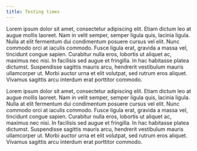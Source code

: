 ```yaml
---
title: Testing times
---
```


Lorem ipsum dolor sit amet, consectetur adipiscing elit. Etiam dictum leo at augue mollis laoreet. Nam in velit semper, semper ligula quis, lacinia ligula. Nulla at elit fermentum dui condimentum posuere cursus vel elit. Nunc commodo orci at iaculis commodo. Fusce ligula erat, gravida a massa vel, tincidunt congue sapien. Curabitur nulla eros, lobortis ut aliquet ac, maximus nec nisi. In facilisis sed augue et fringilla. In hac habitasse platea dictumst. Suspendisse sagittis mauris arcu, hendrerit vestibulum mauris ullamcorper ut. Morbi auctor urna et elit volutpat, sed rutrum eros aliquet. Vivamus sagittis arcu interdum erat porttitor commodo.

Lorem ipsum dolor sit amet, consectetur adipiscing elit. Etiam dictum leo at augue mollis laoreet. Nam in velit semper, semper ligula quis, lacinia ligula. Nulla at elit fermentum dui condimentum posuere cursus vel elit. Nunc commodo orci at iaculis commodo. Fusce ligula erat, gravida a massa vel, tincidunt congue sapien. Curabitur nulla eros, lobortis ut aliquet ac, maximus nec nisi. In facilisis sed augue et fringilla. In hac habitasse platea dictumst. Suspendisse sagittis mauris arcu, hendrerit vestibulum mauris ullamcorper ut. Morbi auctor urna et elit volutpat, sed rutrum eros aliquet. Vivamus sagittis arcu interdum erat porttitor commodo.